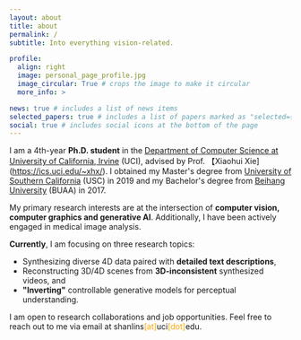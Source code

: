 ```yaml
---
layout: about
title: about
permalink: /
subtitle: Into everything vision-related.

profile:
  align: right
  image: personal_page_profile.jpg
  image_circular: True # crops the image to make it circular
  more_info: >

news: true # includes a list of news items
selected_papers: true # includes a list of papers marked as "selected={true}"
social: true # includes social icons at the bottom of the page
---
```


I am a 4th-year **Ph.D. student** in the [Department of Computer Science at University of California, Irvine](https://cs.ics.uci.edu/) (UCI), advised by Prof. 【Xiaohui Xie](https://ics.uci.edu/~xhx/). I obtained my Master's degree from [University of Southern California](https://minghsiehece.usc.edu/) (USC) in 2019 and my Bachelor's degree from [Beihang University](https://yqgdxy.buaa.edu.cn/) (BUAA) in 2017.

My primary research interests are at the intersection of **computer vision, computer graphics and generative AI**. Additionally, I have been actively engaged in medical image analysis.

**Currently**, I am focusing on three research topics:

- Synthesizing diverse 4D data paired with **detailed text descriptions**,
- Reconstructing 3D/4D scenes from **3D-inconsistent** synthesized videos, and
- **"Inverting"** controllable generative models for perceptual understanding. 

I am open to research collaborations and job opportunities. Feel free to reach out to me via email at shanlins<span style="color:orange">[at]</span>uci<span style="color:orange">[dot]</span>edu.
